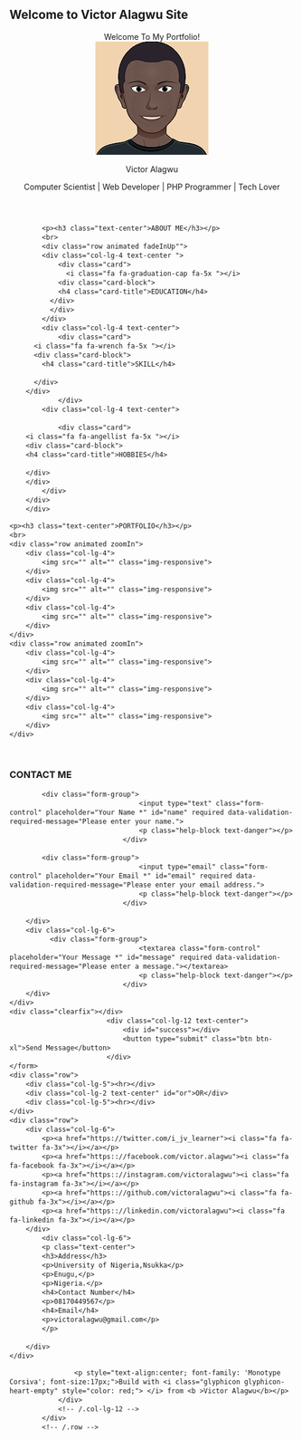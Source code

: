 ## Welcome to Victor Alagwu Site
<html>
	<head>
		<title>Victor | Portfolio </title>
		<link href="https://maxcdn.bootstrapcdn.com/bootstrap/3.3.7/css/bootstrap.min.css" rel="stylesheet">
		<link href="css/style.css" rel="stylesheet">
		<link href="https://maxcdn.bootstrapcdn.com/font-awesome/4.7.0/css/font-awesome.min.css" rel="stylesheet">
		<link rel="stylesheet" type="text/css" href="https://cdnjs.cloudflare.com/ajax/libs/animate.css/3.5.2/animate.css">
	</head>
<body id="home">
<!--Nav Bar-->



<!-- Main Content -->



<header>
	<div class="container">
	<!-- 	<div class="">
	</div>
	<div class="row name text-center">
		<p><button class="btn btn-default btn-lg">Victor Alagwu</button></p>
	</div> -->
	     <div class="intro-text ">
                <div class="intro-lead-in animated fadeInRight">Welcome To My Portfolio!</div>
                <div class="intro-heading"><img src="img/profile.png" alt="Profile Pics" class="img-circle img-responsive center-block animated fadeInRight"><p class="animated fadeInLeft">Victor Alagwu</p><p class="animated zoomIn">Computer Scientist | Web Developer | PHP Programmer | Tech Lover</p></div>
        </div>
    </div>
</header>

<!--About me -->

<section id="about" class="about">
	<div class="container">

			<p><h3 class="text-center">ABOUT ME</h3></p>
			<br>
			<div class="row animated fadeInUp"">
			<div class="col-lg-4 text-center ">
				<div class="card">
				  <i class="fa fa-graduation-cap fa-5x "></i>
	            <div class="card-block">
	            <h4 class="card-title">EDUCATION</h4>	
			  </div>
	          </div>
		    </div>
		    <div class="col-lg-4 text-center">
			    <div class="card">
		  <i class="fa fa-wrench fa-5x "></i>
		  <div class="card-block">
		    <h4 class="card-title">SKILL</h4>

		  </div>
		</div>
				</div>
			<div class="col-lg-4 text-center">

				<div class="card">
		<i class="fa fa-angellist fa-5x "></i>
		<div class="card-block">
		<h4 class="card-title">HOBBIES</h4>
		
		</div>
		</div>
			</div>
		</div>
		</div>

</section>
<!-- Portfoli0 -->

<section class="portfolio" id="portfolio">
<div class="container">

	<p><h3 class="text-center">PORTFOLIO</h3></p>
	<br>
	<div class="row animated zoomIn">
		<div class="col-lg-4">
			<img src="" alt="" class="img-responsive">
		</div>
		<div class="col-lg-4">
			<img src="" alt="" class="img-responsive">
		</div>
		<div class="col-lg-4">
			<img src="" alt="" class="img-responsive">
		</div>
	</div>
	<div class="row animated zoomIn">
		<div class="col-lg-4">
			<img src="" alt="" class="img-responsive">
		</div>
		<div class="col-lg-4">
			<img src="" alt="" class="img-responsive">
		</div>
		<div class="col-lg-4">
			<img src="" alt="" class="img-responsive">
		</div>
	</div>
</div>

</section>
<br>
<!-- Contact Me -->
<section class="contact" id="contact">
<div class="container">
	<form>
	<div class="row">
<h3 class="text-center">CONTACT ME</h3>
		<div class="col-lg-6">

			<div class="form-group">
                                    <input type="text" class="form-control" placeholder="Your Name *" id="name" required data-validation-required-message="Please enter your name.">
                                    <p class="help-block text-danger"></p>
                                </div>

			<div class="form-group">
                                    <input type="email" class="form-control" placeholder="Your Email *" id="email" required data-validation-required-message="Please enter your email address.">
                                    <p class="help-block text-danger"></p>
                                </div>

		</div>
		<div class="col-lg-6">
			  <div class="form-group">
                                    <textarea class="form-control" placeholder="Your Message *" id="message" required data-validation-required-message="Please enter a message."></textarea>
                                    <p class="help-block text-danger"></p>
                                </div>
		</div>
	</div>
	<div class="clearfix"></div>
                            <div class="col-lg-12 text-center">
                                <div id="success"></div>
                                <button type="submit" class="btn btn-xl">Send Message</button>
                            </div>
	</form>
	<div class="row">
		<div class="col-lg-5"><hr></div>
		<div class="col-lg-2 text-center" id="or">OR</div>
		<div class="col-lg-5"><hr></div>
	</div>
	<div class="row">
		<div class="col-lg-6">
			<p><a href="https://twitter.com/i_jv_learner"><i class="fa fa-twitter fa-3x"></i></a></p>
			<p><a href="https:://facebook.com/victor.alagwu"><i class="fa fa-facebook fa-3x"></i></a></p>
			<p><a href="https:://instagram.com/victoralagwu"><i class="fa fa-instagram fa-3x"></i></a></p>
			<p><a href="https:://github.com/victoralagwu"><i class="fa fa-github fa-3x"></i></a></p>
			<p><a href="https:://linkedin.com/victoralagwu"><i class="fa fa-linkedin fa-3x"></i></a></p>
		</div>
			<div class="col-lg-6">
			<p class="text-center">
			<h3>Address</h3>
			<p>University of Nigeria,Nsukka</p>
			<p>Enugu,</p>
			<p>Nigeria.</p>
			<h4>Contact Number</h4>
			<p>08170449567</p>
			<h4>Email</h4>
			<p>victoralagwu@gmail.com</p>
			</p>

		</div>
	</div>
</div>

</section>
<!--footer-->
<section class="footer">
     <footer class="foo">
            <div class="row">
                <div class="col-lg-12">

                    <p style="text-align:center; font-family: 'Monotype Corsiva'; font-size:17px;">Build with <i class="glyphicon glyphicon-heart-empty" style="color: red;"> </i> from <b >Victor Alagwu</b></p>
                </div>
                <!-- /.col-lg-12 -->
            </div>
            <!-- /.row -->
   </footer>
</section>

  <script type="text/javascript" src="js/jquery.js"></script>
<script type="text/javascript" src="https://maxcdn.bootstrapcdn.com/bootstrap/3.3.7/js/bootstrap.min.js"></script>
</body>
</html>
